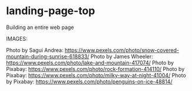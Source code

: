 # landing-page-top
Building an entire web page

IMAGES:

Photo by Sagui Andrea: https://www.pexels.com/photo/snow-covered-mountain-during-sunrise-618833/
Photo by James Wheeler: https://www.pexels.com/photo/lake-and-mountain-417074/
Photo by Pixabay: https://www.pexels.com/photo/rock-formation-414110/
Photo by Pixabay: https://www.pexels.com/photo/milky-way-at-night-41004/
Photo by Pixabay: https://www.pexels.com/photo/penguins-on-ice-48814/
